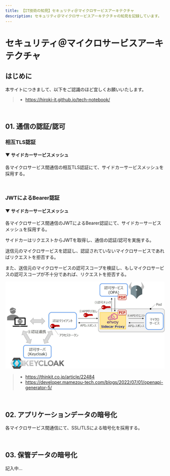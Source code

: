 ```yaml
---
title: 【IT技術の知見】セキュリティ＠マイクロサービスアーキテクチャ
description: セキュリティ＠マイクロサービスアーキテクチャの知見を記録しています。
---
```


# セキュリティ＠マイクロサービスアーキテクチャ

## はじめに

本サイトにつきまして、以下をご認識のほど宜しくお願いいたします。

> - https://hiroki-it.github.io/tech-notebook/

<br>

## 01. 通信の認証/認可

### 相互TLS認証

#### ▼ サイドカーサービスメッシュ

各マイクロサービス間通信の相互TLS認証にて、サイドカーサービスメッシュを採用する。

<br>

### JWTによるBearer認証

#### ▼ サイドカーサービスメッシュ

各マイクロサービス間通信のJWTによるBearer認証にて、サイドカーサービスメッシュを採用する。

サイドカーはリクエストからJWTを取得し、通信の認証/認可を実施する。

送信元のマイクロサービスを認証し、認証されていないマイクロサービスであればリクエストを拒否する。

また、送信元のマイクロサービスの認可スコープを検証し、もしマイクロサービスの認可スコープが不十分であれば、リクエストを拒否する。

![micro-authentication_type_jwt_service-mesh](https://raw.githubusercontent.com/hiroki-it/tech-notebook-images/master/images/micro-authentication_type_jwt_service-mesh.png)

> - https://thinkit.co.jp/article/22484
> - https://developer.mamezou-tech.com/blogs/2022/07/01/openapi-generator-5/

<br>

## 02. アプリケーションデータの暗号化

各マイクロサービス間通信にて、SSL/TLSによる暗号化を採用する。

<br>

## 03. 保管データの暗号化

記入中...

<br>
